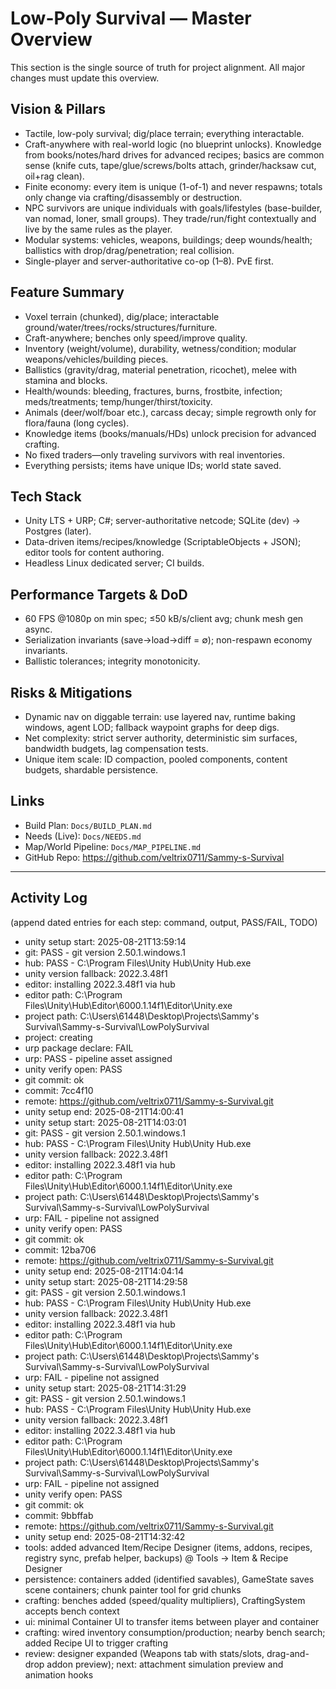 # Low-Poly Survival — Master Overview

This section is the single source of truth for project alignment. All major changes must update this overview.

## Vision & Pillars
- Tactile, low-poly survival; dig/place terrain; everything interactable.
- Craft-anywhere with real-world logic (no blueprint unlocks). Knowledge from books/notes/hard drives for advanced recipes; basics are common sense (knife cuts, tape/glue/screws/bolts attach, grinder/hacksaw cut, oil+rag clean).
- Finite economy: every item is unique (1-of-1) and never respawns; totals only change via crafting/disassembly or destruction.
- NPC survivors are unique individuals with goals/lifestyles (base-builder, van nomad, loner, small groups). They trade/run/fight contextually and live by the same rules as the player.
- Modular systems: vehicles, weapons, buildings; deep wounds/health; ballistics with drop/drag/penetration; real collision.
- Single-player and server-authoritative co-op (1–8). PvE first.

## Feature Summary
- Voxel terrain (chunked), dig/place; interactable ground/water/trees/rocks/structures/furniture.
- Craft-anywhere; benches only speed/improve quality.
- Inventory (weight/volume), durability, wetness/condition; modular weapons/vehicles/building pieces.
- Ballistics (gravity/drag, material penetration, ricochet), melee with stamina and blocks.
- Health/wounds: bleeding, fractures, burns, frostbite, infection; meds/treatments; temp/hunger/thirst/toxicity.
- Animals (deer/wolf/boar etc.), carcass decay; simple regrowth only for flora/fauna (long cycles).
- Knowledge items (books/manuals/HDs) unlock precision for advanced crafting.
- No fixed traders—only traveling survivors with real inventories.
- Everything persists; items have unique IDs; world state saved.

## Tech Stack
- Unity LTS + URP; C#; server-authoritative netcode; SQLite (dev) → Postgres (later).
- Data-driven items/recipes/knowledge (ScriptableObjects + JSON); editor tools for content authoring.
- Headless Linux dedicated server; CI builds.

## Performance Targets & DoD
- 60 FPS @1080p on min spec; ≤50 kB/s/client avg; chunk mesh gen async.
- Serialization invariants (save→load→diff = ∅); non-respawn economy invariants.
- Ballistic tolerances; integrity monotonicity.

## Risks & Mitigations
- Dynamic nav on diggable terrain: use layered nav, runtime baking windows, agent LOD; fallback waypoint graphs for deep digs.
- Net complexity: strict server authority, deterministic sim surfaces, bandwidth budgets, lag compensation tests.
- Unique item scale: ID compaction, pooled components, content budgets, shardable persistence.

## Links
- Build Plan: `Docs/BUILD_PLAN.md`
- Needs (Live): `Docs/NEEDS.md`
- Map/World Pipeline: `Docs/MAP_PIPELINE.md`
- GitHub Repo: https://github.com/veltrix0711/Sammy-s-Survival

---

## Activity Log
(append dated entries for each step: command, output, PASS/FAIL, TODO)


- unity setup start: 2025-08-21T13:59:14
- git: PASS - git version 2.50.1.windows.1
- hub: PASS - C:\Program Files\Unity Hub\Unity Hub.exe
- unity version fallback: 2022.3.48f1
- editor: installing 2022.3.48f1 via hub
- editor path: C:\Program Files\Unity\Hub\Editor\6000.1.14f1\Editor\Unity.exe
- project path: C:\Users\61448\Desktop\Projects\Sammy's Survival\Sammy-s-Survival\LowPolySurvival
- project: creating
- urp package declare: FAIL
- urp: PASS - pipeline asset assigned
- unity verify open: PASS
- git commit: ok
- commit: 7cc4f10
- remote: https://github.com/veltrix0711/Sammy-s-Survival.git
- unity setup end: 2025-08-21T14:00:41
- unity setup start: 2025-08-21T14:03:01
- git: PASS - git version 2.50.1.windows.1
- hub: PASS - C:\Program Files\Unity Hub\Unity Hub.exe
- unity version fallback: 2022.3.48f1
- editor: installing 2022.3.48f1 via hub
- editor path: C:\Program Files\Unity\Hub\Editor\6000.1.14f1\Editor\Unity.exe
- project path: C:\Users\61448\Desktop\Projects\Sammy's Survival\Sammy-s-Survival\LowPolySurvival
- urp: FAIL - pipeline not assigned
- unity verify open: PASS
- git commit: ok
- commit: 12ba706
- remote: https://github.com/veltrix0711/Sammy-s-Survival.git
- unity setup end: 2025-08-21T14:04:14
- unity setup start: 2025-08-21T14:29:58
- git: PASS - git version 2.50.1.windows.1
- hub: PASS - C:\Program Files\Unity Hub\Unity Hub.exe
- unity version fallback: 2022.3.48f1
- editor: installing 2022.3.48f1 via hub
- editor path: C:\Program Files\Unity\Hub\Editor\6000.1.14f1\Editor\Unity.exe
- project path: C:\Users\61448\Desktop\Projects\Sammy's Survival\Sammy-s-Survival\LowPolySurvival
- urp: FAIL - pipeline not assigned
- unity setup start: 2025-08-21T14:31:29
- git: PASS - git version 2.50.1.windows.1
- hub: PASS - C:\Program Files\Unity Hub\Unity Hub.exe
- unity version fallback: 2022.3.48f1
- editor: installing 2022.3.48f1 via hub
- editor path: C:\Program Files\Unity\Hub\Editor\6000.1.14f1\Editor\Unity.exe
- project path: C:\Users\61448\Desktop\Projects\Sammy's Survival\Sammy-s-Survival\LowPolySurvival
- urp: FAIL - pipeline not assigned
- unity verify open: PASS
- git commit: ok
- commit: 9bbffab
- remote: https://github.com/veltrix0711/Sammy-s-Survival.git
- unity setup end: 2025-08-21T14:32:42
- tools: added advanced Item/Recipe Designer (items, addons, recipes, registry sync, prefab helper, backups) @ Tools → Item & Recipe Designer
- persistence: containers added (identified savables), GameState saves scene containers; chunk painter tool for grid chunks
- crafting: benches added (speed/quality multipliers), CraftingSystem accepts bench context
- ui: minimal Container UI to transfer items between player and container
- crafting: wired inventory consumption/production; nearby bench search; added Recipe UI to trigger crafting
- review: designer expanded (Weapons tab with stats/slots, drag-and-drop addon preview); next: attachment simulation preview and animation hooks
